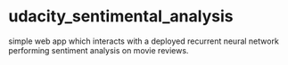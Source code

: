 # udacity_sentimental_analysis
simple web app which interacts with a deployed recurrent neural network performing sentiment analysis on movie reviews.
